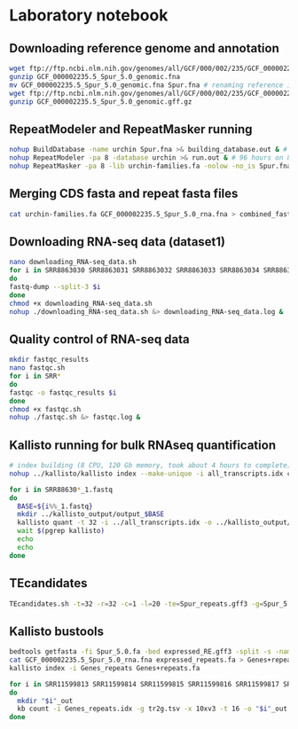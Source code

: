 # Laboratory notebook
## Downloading reference genome and annotation

```bash
wget ftp://ftp.ncbi.nlm.nih.gov/genomes/all/GCF/000/002/235/GCF_000002235.5_Spur_5.0/GCF_000002235.5_Spur_5.0_genomic.fna.gz
gunzip GCF_000002235.5_Spur_5.0_genomic.fna
mv GCF_000002235.5_Spur_5.0_genomic.fna Spur.fna # renaming reference into Spur.fna
wget ftp://ftp.ncbi.nlm.nih.gov/genomes/all/GCF/000/002/235/GCF_000002235.5_Spur_5.0/GCF_000002235.5_Spur_5.0_genomic.gff.gz
gunzip GCF_000002235.5_Spur_5.0_genomic.gff.gz

```

## RepeatModeler and RepeatMasker running

```bash
nohup BuildDatabase -name urchin Spur.fna >& building_database.out & # fast 
nohup RepeatModeler -pa 8 -database urchin >& run.out & # 96 hours on 8 CPU, 30 Gb memory
nohup RepeatMasker -pa 8 -lib urchin-families.fa -nolow -no_is Spur.fna & # 13 hours on 8 CPU, 30 Gb memory

```

## Merging CDS fasta and repeat fasta files

```bash
cat urchin-families.fa GCF_000002235.5_Spur_5.0_rna.fna > combined_fasta.fa
```

## Downloading RNA-seq data (dataset1)

```bash
nano downloading_RNA-seq_data.sh
for i in SRR8863030 SRR8863031 SRR8863032 SRR8863033 SRR8863034 SRR8863035 SRR8863036 SRR8863037 SRR8863038 SRR8863039 SRR8863027 SRR8863028 SRR8863020
do
fastq-dump --split-3 $i
done
chmod +x downloading_RNA-seq_data.sh
nohup ./downloading_RNA-seq_data.sh &> downloading_RNA-seq_data.log &
```

## Quality control of RNA-seq data

```bash
mkdir fastqc_results
nano fastqc.sh
for i in SRR*
do
fastqc -o fastqc_results $i
done
chmod +x fastqc.sh
nohup ./fastqc.sh &> fastqc.log &
```

## Kallisto running for bulk RNAseq quantification

```bash
# index building (8 CPU, 120 Gb memory, took about 4 hours to complete)
nohup ../kallisto/kallisto index --make-unique -i all_transcripts.idx combined_fasta.fa &> kallisto_building_index_out &

for i in SRR88630*_1.fastq
do
  BASE=${i%%_1.fastq}
  mkdir ../kallisto_output/output_$BASE 
  kallisto quant -t 32 -i ../all_transcripts.idx -o ../kallisto_output/output_$BASE -b 30 $BASE"_1.fastq" $BASE"_2.fastq" &>> kallisto_running.log
  wait $(pgrep kallisto)
  echo
  echo
done
```

## TEcandidates

```bash
TEcandidates.sh -t=32 -r=32 -c=1 -l=20 -te=Spur_repeats.gff3 -g=Spur_5.0.fa -fq=. -m=PE -N=10000 1> TEcandidates_urchin.log 2> TEcandidates_urchin.err
```

## Kallisto bustools 

```bash
bedtools getfasta -fi Spur_5.0.fa -bed expressed_RE.gff3 -split -s -name -fo expressed_repeats.fa
cat GCF_000002235.5_Spur_5.0_rna.fna expressed_repeats.fa > Genes+repeats.fa
kallisto index -i Genes_repeats Genes+repeats.fa

for i in SRR11599813 SRR11599814 SRR11599815 SRR11599816 SRR11599817 SRR11599818 SRR11599819 SRR11599820 SRR11599821 SRR11599822 SRR11599823 SRR11599824
do
  mkdir "$i"_out
  kb count -i Genes_repeats.idx -g tr2g.tsv -x 10xv3 -t 16 -o "$i"_out --mm $i* &> $i.log
done
```

